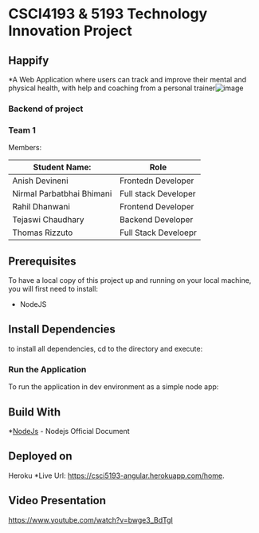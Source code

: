 # CSCI4193 & 5193 Technology Innovation Project
## Happify
*A Web Application where users can track and improve their mental and physical health, with help and coaching from a personal trainer![image](https://user-images.githubusercontent.com/38213036/145213833-36ca925f-9d14-4f52-abb7-4d1013a8a7d7.png)

### Backend of project

### Team 1

Members:

|Student Name:             | Role|
|--------------------------|--------------------|
|Anish Devineni            |Frontedn Developer  |
|Nirmal Parbatbhai Bhimani |Full stack Developer|
|Rahil Dhanwani            |Frontend Developer  |
|Tejaswi Chaudhary         |Backend Developer   |
|Thomas Rizzuto            |Full Stack Develoepr|

## Prerequisites
To have a local copy of this project up and running on your local machine, you will first need to install:

* NodeJS

## Install Dependencies
to install all dependencies, cd to the directory and execute:

### Run the Application
To run the application in dev environment as a simple node app:

## Build With
*[NodeJs](https://nodejs.org/en/docs/) - Nodejs Official Document

## Deployed on
Heroku
*Live Url: https://csci5193-angular.herokuapp.com/home.

## Video Presentation
https://www.youtube.com/watch?v=bwge3_BdTgI



